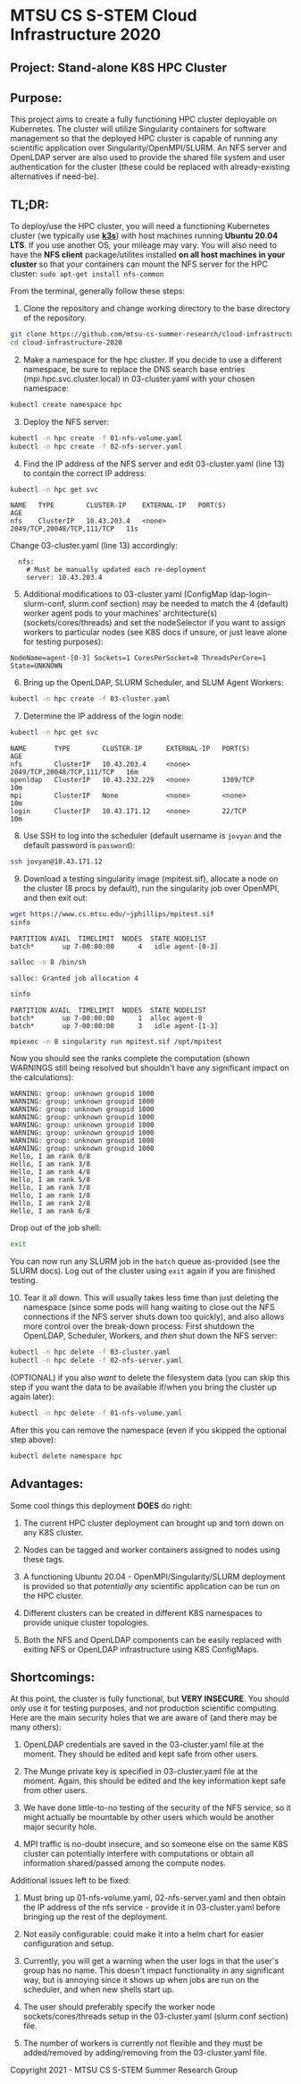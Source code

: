 # MTSU CS S-STEM Cloud Infrastructure 2020

## Project: **Stand-alone K8S HPC Cluster**

## Purpose:

This project aims to create a fully functioning HPC cluster deployable on Kubernetes. The cluster will utilize Singularity containers for software management so that the deployed HPC cluster is capable of running any scientific application over Singularity/OpenMPI/SLURM. An NFS server and OpenLDAP server are also used to provide the shared file system and user authentication for the cluster (these could be replaced with already-existing alternatives if need-be).

## TL;DR:

To deploy/use the HPC cluster, you will need a functioning Kubernetes  cluster (we typically use **[k3s](https://k3s.io/)**) with host machines running **Ubuntu 20.04 LTS**. If you use another OS, your mileage may vary. You will also need to have the **NFS client** package/utilites installed **on all host machines in your cluster** so that your containers can mount the NFS server for the HPC cluster: `sudo apt-get install nfs-common`

From the terminal, generally follow these steps:

1. Clone the repository and change working directory to the base directory of the repository.
```sh
git clone https://github.com/mtsu-cs-summer-research/cloud-infrastructure-2020.git
cd cloud-infrastructure-2020
```


2. Make a namespace for the hpc cluster. If you decide to use a different namespace, be sure to replace the DNS search base entries (mpi.hpc.svc.cluster.local) in 03-cluster.yaml with your chosen namespace:
```sh
kubectl create namespace hpc
```


3. Deploy the NFS server:
```sh
kubectl -n hpc create -f 01-nfs-volume.yaml
kubectl -n hpc create -f 02-nfs-server.yaml
```


4. Find the IP address of the NFS server and edit 03-cluster.yaml (line 13) to contain the correct IP address:
```sh
kubectl -n hpc get svc
```
```text
NAME   TYPE        CLUSTER-IP    EXTERNAL-IP   PORT(S)                      AGE
nfs    ClusterIP   10.43.203.4   <none>        2049/TCP,20048/TCP,111/TCP   11s
```
Change 03-cluster.yaml (line 13) accordingly:
```text
  nfs:
    # Must be manually updated each re-deployment
    server: 10.43.203.4
```


5. Additional modifications to 03-cluster.yaml (ConfigMap ldap-login-slurm-conf, slurm.conf section) may be needed to match the 4 (default) worker agent pods to your machines' architecture(s) (sockets/cores/threads) and set the nodeSelector if you want to assign workers to particular nodes (see K8S docs if unsure, or just leave alone for testing purposes):
```
NodeName=agent-[0-3] Sockets=1 CoresPerSocket=8 ThreadsPerCore=1 State=UNKNOWN
```


6. Bring up the OpenLDAP, SLURM Scheduler, and SLUM Agent Workers:
```sh
kubectl -n hpc create -f 03-cluster.yaml
```


7. Determine the IP address of the login node:
```sh
kubectl -n hpc get svc
```
```text
NAME       TYPE        CLUSTER-IP      EXTERNAL-IP   PORT(S)                      AGE
nfs        ClusterIP   10.43.203.4     <none>        2049/TCP,20048/TCP,111/TCP   16m
openldap   ClusterIP   10.43.232.229   <none>        1389/TCP                     10m
mpi        ClusterIP   None            <none>        <none>                       10m
login      ClusterIP   10.43.171.12    <none>        22/TCP                       10m
```


8. Use SSH to log into the scheduler (default username is `jovyan` and the default password is `password`):
```sh
ssh jovyan@10.43.171.12
```


9. Download a testing singularity image (mpitest.sif), allocate a node on the cluster (8 procs by default), run the singularity job over OpenMPI, and then exit out:
```sh
wget https://www.cs.mtsu.edu/~jphillips/mpitest.sif
sinfo
```
```text
PARTITION AVAIL  TIMELIMIT  NODES  STATE NODELIST
batch*       up 7-00:00:00      4   idle agent-[0-3]
```
```sh
salloc -n 8 /bin/sh
```
```text
salloc: Granted job allocation 4
```
```sh
sinfo
```
```text
PARTITION AVAIL  TIMELIMIT  NODES  STATE NODELIST
batch*       up 7-00:00:00      1  alloc agent-0
batch*       up 7-00:00:00      3   idle agent-[1-3]
```
```sh
mpiexec -n 8 singularity run mpitest.sif /opt/mpitest
```
Now you should see the ranks complete the computation (shown WARNINGS still being resolved but shouldn't have any significant impact on the calculations):
```text
WARNING: group: unknown groupid 1000
WARNING: group: unknown groupid 1000
WARNING: group: unknown groupid 1000
WARNING: group: unknown groupid 1000
WARNING: group: unknown groupid 1000
WARNING: group: unknown groupid 1000
WARNING: group: unknown groupid 1000
WARNING: group: unknown groupid 1000
Hello, I am rank 0/8
Hello, I am rank 3/8
Hello, I am rank 4/8
Hello, I am rank 5/8
Hello, I am rank 7/8
Hello, I am rank 1/8
Hello, I am rank 2/8
Hello, I am rank 6/8
```
Drop out of the job shell:
```sh
exit
```
You can now run any SLURM job in the `batch` queue as-provided (see the SLURM docs). Log out of the cluster using `exit` again if you are finished testing.


10. Tear it all down. This will usually takes less time than just deleting the namespace (since some pods will hang waiting to close out the NFS connections if the NFS server shuts down too quickly), and also allows more control over the break-down process:
First shutdown the OpenLDAP, Scheduler, Workers, and *then* shut down the NFS server:
```sh
kubectl -n hpc delete -f 03-cluster.yaml
kubectl -n hpc delete -f 02-nfs-server.yaml
```
(OPTIONAL) if you also *want* to delete the filesystem data (you can skip this step if you want the data to be available if/when you bring the cluster up again later):
```sh
kubectl -n hpc delete -f 01-nfs-volume.yaml
```
After this you can remove the namespace (even if you skipped the optional step above):
```sh
kubectl delete namespace hpc
```


## Advantages:

Some cool things this deployment **DOES** do right:

1. The current HPC cluster deployment can brought up and torn down on any K8S cluster.

2. Nodes can be tagged and worker containers assigned to nodes using these tags.

3. A functioning Ubuntu 20.04 - OpenMPI/Singularity/SLURM deployment is provided so that *potentially any* scientific application can be run on the HPC cluster.

4. Different clusters can be created in different K8S namespaces to provide unique cluster topologies.

5. Both the NFS and OpenLDAP components can be easily replaced with exiting NFS or OpenLDAP infrastructure using K8S ConfigMaps.

## Shortcomings:

At this point, the cluster is fully functional, but **VERY INSECURE**. You should only use it for testing purposes, and not production scientific computing. Here are the main security holes that we are aware of (and there may be many others):

1. OpenLDAP credentials are saved in the 03-cluster.yaml file at the moment. They should be edited and kept safe from other users.

2. The Munge private key is specified in 03-cluster.yaml file at the moment. Again, this should be edited and the key information kept safe from other users.

3. We have done little-to-no testing of the security of the NFS service, so it might actually be mountable by other users which would be another major security hole.

4. MPI traffic is no-doubt insecure, and so someone else on the same K8S cluster can potentially interfere with computations or obtain all information shared/passed among the compute nodes.

Additional issues left to be fixed:

1. Must bring up 01-nfs-volume.yaml, 02-nfs-server.yaml and then obtain the IP address of the nfs service - provide it in 03-cluster.yaml before bringing up the rest of the deployment.

2. Not easily configurable: could make it into a helm chart for easier configuration and setup.

3. Currently, you will get a warning when the user logs in that the user's group has no name. This doesn't impact functionality in any significant way, but is annoying since it shows up when jobs are run on the scheduler, and when new shells start up.

4. The user should preferably specify the worker node sockets/cores/threads setup in the 03-cluster.yaml (slurm.conf section) file.

5. The number of workers is currently not flexible and they must be added/removed by adding/removing from the 03-cluster.yaml file.

Copyright 2021 - MTSU CS S-STEM Summer Research Group